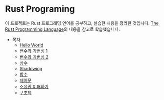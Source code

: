 # Rust Programing

이 프로젝트는 Rust 프로그래밍 언어를 공부하고, 실습한 내용을 정리한 것입니다. [The Rust Programming Language](https://rinthel.github.io/rust-lang-book-ko/foreword.html)의 내용을 참고로 학습했습니다. 

* 목차
    * [Hello World](hello/README.md)
    * [변수와 가변성 1](vars/README.md)
    * [변수와 가변성 2](vars2/README.md)
    * [상수](consts/README.md)
    * [Shadowing](shadowing/README.md)
    * [함수](funcs/README.md)
    * [제어문](control/README.md)
    * [소유권 이해하기](ownership/README.md)
    * [구조체](structs/README.md)





